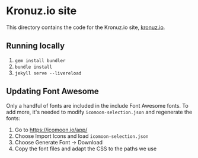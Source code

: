 # Kronuz.io site

This directory contains the code for the Kronuz.io site, [kronuz.io](https://kronuz.io).


## Running locally

1. `gem install bundler`
2. `bundle install`
3. `jekyll serve --livereload`


## Updating Font Awesome
Only a handful of fonts are included in the include Font Awesome fonts. To add
more, it's needed to modify `icomoon-selection.json` and regenerate the fonts:

1. Go to <https://icomoon.io/app/>
2. Choose Import Icons and load `icomoon-selection.json`
3. Choose Generate Font → Download
4. Copy the font files and adapt the CSS to the paths we use
